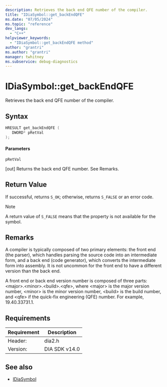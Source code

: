 ```yaml
---
description: Retrieves the back end QFE number of the compiler.
title: "IDiaSymbol::get_backEndQFE"
ms.date: "07/05/2024"
ms.topic: "reference"
dev_langs:
  - "C++"
helpviewer_keywords:
  - "IDiaSymbol::get_backEndQFE method"
author: "grantri"
ms.author: "grantri"
manager: twhitney
ms.subservice: debug-diagnostics
---
```


# IDiaSymbol::get_backEndQFE

Retrieves the back end QFE number of the compiler.

## Syntax

```C++
HRESULT get_backEndQFE ( 
   DWORD* pRetVal
);
```

#### Parameters

 `pRetVal`

[out] Returns the back end QFE number. See Remarks.

## Return Value

 If successful, returns `S_OK`; otherwise, returns `S_FALSE` or an error code.

> [!NOTE]
> A return value of `S_FALSE` means that the property is not available for the symbol.

## Remarks

 A compiler is typically composed of two primary elements: the front end (the parser), which handles parsing the source code into an intermediate form, and a back end (code generator), which converts the intermediate form into assembly. It is not uncommon for the front end to have a different version than the back end.

 A front end or back end version number is composed of three parts: \<major>.\<minor>.\<build>.\<qfe>, where \<major> is the major version number, \<minor> is the minor version number, \<build> is the build number, and \<qfe> if the quick-fix engineering (QFE) number. For example, 19.40.33731.1.

## Requirements

|Requirement|Description|
|-----------------|-----------------|
|Header:|dia2.h|
|Version:|DIA SDK v14.0|

## See also
- [IDiaSymbol](../../debugger/debug-interface-access/idiasymbol.md)
